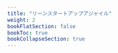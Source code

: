 ```yaml
---
title: "リーンスタートアップアジャイル"
weight: 2
bookFlatSection: false
bookToc: true
bookCollapseSection: true
---
```

